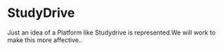 # StudyDrive
Just an idea of a Platform like Studydrive is represented.We will work to make this more affective..
